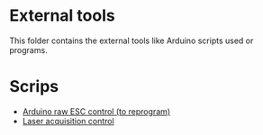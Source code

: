 External tools
================

This folder contains the external tools like Arduino scripts used or programs.

Scrips 
===========

* [Arduino raw ESC control (to reprogram)](esc_control)
* [Laser acquisition control](SixLasersROS)

